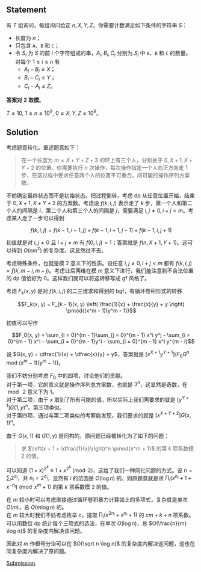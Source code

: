 ## $\text{Statement}$

有 $T$ 组询问，每组询问给定 $n, X, Y, Z$。你需要计数满足如下条件的字符串 $S$：

- 长度为 $n$；
- 只包含 `A`、`B` 和 `C`；
- 令 $S_i$ 为 $S$ 的前 $i$ 个字符组成的串，$A_i, B_i, C_i$ 分别为 $S_i$ 中 `A`、`B` 和 `C` 的数量。对每个 $1\le i\le n$ 有
  - $A_i - B_i\le X$；
  - $B_i - C_i\le Y$；
  - $C_i - A_i\le Z$。

**答案对** $\bm 2$ **取模**。

$T\le 10,\ 1\le n\le 10^9, \ 0\le X, Y, Z\le 10^9$。

## $\text{Solution}$

考虑题意转化。重述题意如下：

> 在一个长度为 $m = X + Y + Z + 3$ 的环上有三个人，分别处于 $0, X + 1, X + Y + 2$ 的位置。你需要执行 $n$ 次操作，每次操作指定一个人向正方向走 $1$ 步，在这过程中要求任意两个人的位置不可重合。问可能的操作序列方案数。

不妨确定最终状态而不是初始状态。把过程倒转，考虑 dp 从任意位置开始，结束于 $0, X + 1, X+Y+2$ 的方案数。考虑设 $f(k, i, j)$ 表示走了 $k$ 步，第一个人和第二个人的间隔是 $i$、第二个人和第三个人的间隔是 $j$，需要满足 $i, j\neq 0, i + j < m$。考虑某人走了一步可以得到

$$f(k, i, j) = f(k - 1, i - 1, j) + f(k - 1, i + 1, j - 1) + f(k - 1, i, j + 1)$$

初值就是对 $i, j\neq 0$ 且 $i + j \neq m$ 有 $f(0, i, j) = 1$；答案就是 $f(n, X+1,Y+1)$。这可以得到 $O(nm^2)$ 的复杂度。这显然过不去。

考虑特殊条件，也就是模 $2$ 意义下的性质。设任意 $i, j\neq 0, i + j< m$ 都有 $f(k, i, j) = f(k, m - i, m - j)$。考虑让后两维在模 $m$ 意义下进行，我们能注意到不合法位置的 dp 值恰好为 0。这样我们就可以将这转移写成 gf 风格了。

考虑 $F_k(x, y)$ 是对 $f(k, i, j)$ 的二三维求和得到的 bgf，有循环卷积形式的转移

$$F_k(x, y) = F_{k - 1}(x, y) \left( \frac{1}{x} + \frac{x}{y} + y \right) \pmod{(x^m - 1)(y^m - 1)}$$

初值可以写作

$$F_0(x, y) = \sum_{i = 0}^{m - 1}\sum_{j = 0}^{m - 1} x^i y^j - \sum_{i = 0}^{m - 1} x^i - \sum_{i = 0}^{m - 1}y^i - \sum_{i = 0}^{m - 1} x^i y^{m - i}$$

设 $G(x, y) = \dfrac{1}{x} + \dfrac{x}{y} + y$，答案就是 $[x^{X + 1}y^{Y + 1}] \left(F_0G^n \text{ mod }{(x^m - 1)(y^m - 1)}\right)$。

我们不妨分别考虑 $F_0$ 中的四项，讨论他们的贡献。   
对于第一项，它的意义就是操作序列总方案数，也就是 $3^n$，这显然是奇数，在 $\bmod\ 2$ 意义下为 $1$。   
对于第二项，由于 $x$ 取到了所有可能的值，所以实际上我们需要求的就是 $[y^{Y + 1}] G(1, y)^n$。第三项类似。   
对于第四项，通过与第二项类似的考察能发现，我们要求的就是 $[x^{X + Y + 2}] G(x, 1)^n$。

由于 $G(x, 1)$ 和 $G(1, y)$ 是同构的，原问题已经被转化为了如下的问题：

> 求 $\left(x + 1 + \dfrac{1}{x}\right)^n \pmod{x^m + 1}$ 的第 $k$ 项系数模 $2$ 的值。

可以知道 $(1 + x)^{2^k} \equiv 1 + x^{2^k}\pmod 2$，这给了我们一种简化问题的方式。设 $n = \sum_i 2^{a_i}$，并 $n_i = 2^{a_i}$。显然有 $i$ 的范围是 $O(\log n)$ 的。则原题意就是求 $\prod_i \left(x^{n_i} + 1 + x^{-n_i}\right) \pmod{x^m + 1}$ 的第 $k$ 项系数模 $2$ 的值。

在 $m$ 较小时可以考虑直接通过循环卷积暴力计算如上的多项式，复杂度是单次 $O(m)$，总 $O(m\log n)$ 的。    
在 $m$ 较大时我们不妨考虑枚举 $c$，提取  $\prod_i \left(x^{2n_i} + x^{n_i} + 1\right)$ 的 $cm + k + n$ 项系数。可以用数位 dp 统计每个三项式的选法，在单次 $O(\log n)$，总 $O(\frac{n}{m} \log n)$ 的复杂度内解决该问题。

因此对 $m$ 作根号分治可以在 $O(\sqrt n \log n)$ 的复杂度内解决这问题，这也在同复杂度内解决了原问题。

[Submission](https://atcoder.jp/contests/arc147/submissions/39292065).